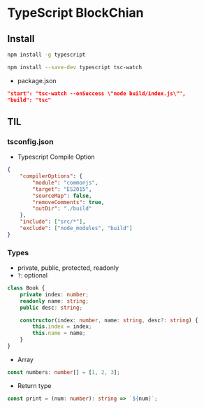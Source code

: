 # TypeScript BlockChian

## Install

```Bash
npm install -g typescript
```

```Bash
npm install --save-dev typescript tsc-watch
```

-   package.json

```json
"start": "tsc-watch --onSuccess \"node build/index.js\"",
"build": "tsc"
```

## TIL

### tsconfig.json

-   Typescript Compile Option

```json
{
    "compilerOptions": {
        "module": "commonjs",
        "target": "ES2015",
        "sourceMap": false,
        "removeComments": true,
        "outDir": "./build"
    },
    "include": ["src/*"],
    "exclude": ["node_modules", "build"]
}
```

### Types

-   private, public, protected, readonly
-   `?`: optional

```TypeScript
class Book {
    private index: number;
    readonly name: string;
    public desc: string;

    constructor(index: number, name: string, desc?: string) {
        this.index = index;
        this.name = name;
    }
}
```

-   Array

```TypeScript
const numbers: number[] = [1, 2, 3];
```

-   Return type

```TypeScript
const print = (num: number): string => `${num}`;
```
